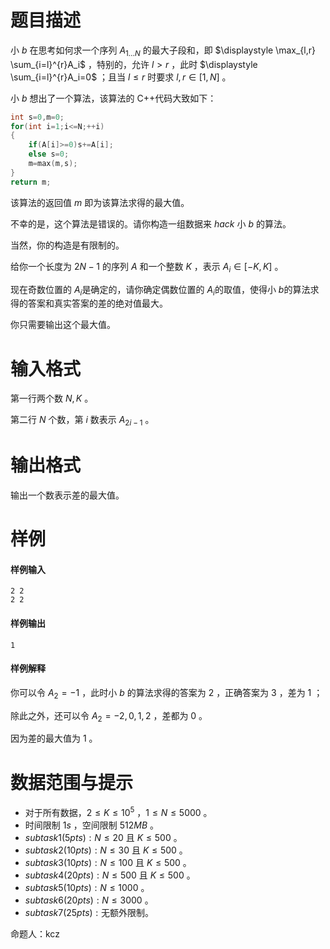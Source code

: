 
# 题目描述

小 $b$ 在思考如何求一个序列 $A_{1\dots N}$ 的最大子段和，即 $\displaystyle \max_{l,r} \sum_{i=l}^{r}A_i$ ，特别的，允许 $l>r$ ，此时 $\displaystyle \sum_{i=l}^{r}A_i=0$ ；且当 $l \le r$ 时要求 $l,r \in [1,N]$ 。

小 $b$ 想出了一个算法，该算法的 $\text{C++}​$ 代码大致如下：

```cpp
int s=0,m=0;
for(int i=1;i<=N;++i)
{
	if(A[i]>=0)s+=A[i];
	else s=0;
    m=max(m,s);
}
return m;
```

该算法的返回值 $m$ 即为该算法求得的最大值。

不幸的是，这个算法是错误的。请你构造一组数据来 $hack$ 小 $b$ 的算法。

当然，你的构造是有限制的。

给你一个长度为 $2N-1$ 的序列 $A$ 和一个整数 $K$ ，表示 $A_i \in [-K,K]$ 。

现在奇数位置的 $A_i​$ 是确定的，请你确定偶数位置的 $A_i​$ 的取值，使得小 $b​$ 的算法求得的答案和真实答案的差的绝对值最大。

你只需要输出这个最大值。

# 输入格式

第一行两个数 $N,K$ 。

第二行 $N$ 个数，第 $i$ 数表示 $A_{2i-1}$ 。

# 输出格式

输出一个数表示差的最大值。

# 样例

#### 样例输入

```plain
2 2
2 2
```

#### 样例输出

```plain
1
```

#### 样例解释

你可以令 $A_2=-1$ ，此时小 $b$ 的算法求得的答案为 $2$ ，正确答案为 $3$ ，差为 $1$ ；

除此之外，还可以令 $A_2=-2,0,1,2$ ，差都为 $0$ 。

因为差的最大值为 $1$ 。

# 数据范围与提示

- 对于所有数据，$2 \le K \le 10^5​$ ，$1 \le N \le 5000​$ 。
- 时间限制 $1s​$ ，空间限制 $512MB​$ 。
- $subtask1(5pts):N \le 20$ 且 $K \le 500$ 。
- $subtask2(10pts):N \le 30$ 且 $K \le 500$ 。
- $subtask3(10pts): N \le 100$ 且 $K \le 500$ 。
- $subtask4(20pts):N \le 500$ 且 $K \le 500$ 。
- $subtask5(10pts):N \le 1000$ 。
- $subtask6(20pts):N \le 3000$ 。
- $subtask7(25pts):​$ 无额外限制。

命题人：kcz

